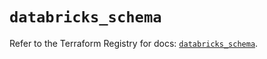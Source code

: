 # `databricks_schema`

Refer to the Terraform Registry for docs: [`databricks_schema`](https://registry.terraform.io/providers/databricks/databricks/1.59.0/docs/resources/schema).
